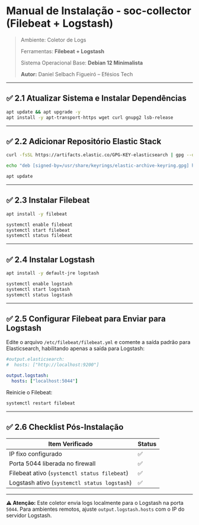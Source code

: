 # Manual de Instalação - soc-collector (Filebeat + Logstash)

> Ambiente: Coletor de Logs
>
> Ferramentas: **Filebeat + Logstash**
> 
> Sistema Operacional Base: **Debian 12 Minimalista**
> 
>  **Autor:** Daniel Selbach Figueiró – Efésios Tech

---

## ✅ 2.1 Atualizar Sistema e Instalar Dependências

```bash
apt update && apt upgrade -y
apt install -y apt-transport-https wget curl gnupg2 lsb-release
```

---

## ✅ 2.2 Adicionar Repositório Elastic Stack

```bash
curl -fsSL https://artifacts.elastic.co/GPG-KEY-elasticsearch | gpg --dearmor -o /usr/share/keyrings/elastic-archive-keyring.gpg

echo "deb [signed-by=/usr/share/keyrings/elastic-archive-keyring.gpg] https://artifacts.elastic.co/packages/8.x/apt stable main" | tee /etc/apt/sources.list.d/elastic-8.x.list

apt update
```

---

## ✅ 2.3 Instalar Filebeat

```bash
apt install -y filebeat

systemctl enable filebeat
systemctl start filebeat
systemctl status filebeat
```

---

## ✅ 2.4 Instalar Logstash

```bash
apt install -y default-jre logstash

systemctl enable logstash
systemctl start logstash
systemctl status logstash
```

---

## ✅ 2.5 Configurar Filebeat para Enviar para Logstash
Edite o arquivo `/etc/filebeat/filebeat.yml` e comente a saída padrão para Elasticsearch, habilitando apenas a saída para Logstash:

```yaml
#output.elasticsearch:
#  hosts: ["http://localhost:9200"]

output.logstash:
  hosts: ["localhost:5044"]
```

Reinicie o Filebeat:

```bash
systemctl restart filebeat
```

---

## ✅ 2.6 Checklist Pós-Instalação

| Item Verificado                              | Status |
| -------------------------------------------- | ------ |
| IP fixo configurado                          | ✅      |
| Porta 5044 liberada no firewall              | ✅      |
| Filebeat ativo (`systemctl status filebeat`) | ✅      |
| Logstash ativo (`systemctl status logstash`) | ✅      |

---

**⚠️ Atenção:** Este coletor envia logs localmente para o Logstash na porta `5044`. Para ambientes remotos, ajuste `output.logstash.hosts` com o IP do servidor Logstash.
